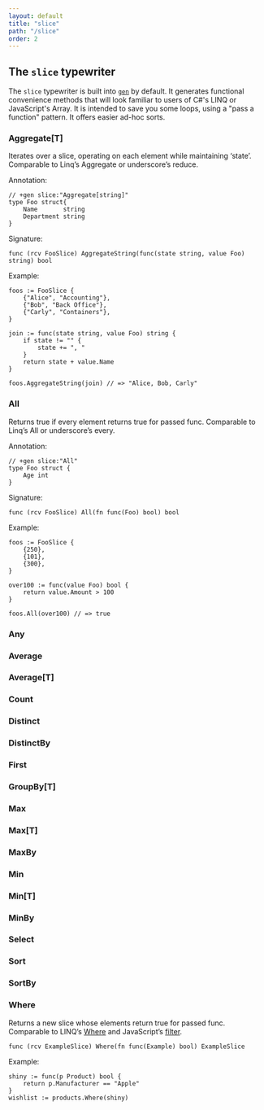 ```yaml
---
layout: default
title: "slice"
path: "/slice"
order: 2
---
```


## The `slice` typewriter

The `slice` typewriter is built into [`gen`](../) by default. It generates functional convenience methods that will look familiar to users of C#'s LINQ or JavaScript's Array. It is intended to save you some loops, using a "pass a function" pattern. It offers easier ad-hoc sorts.

### Aggregate[T]

Iterates over a slice, operating on each element while maintaining ‘state’. Comparable to Linq’s Aggregate or underscore’s reduce.

Annotation:

	// +gen slice:"Aggregate[string]"
	type Foo struct{
		Name 	   string
		Department string
	}

Signature:

	func (rcv FooSlice) AggregateString(func(state string, value Foo) string) bool

Example:

	foos := FooSlice {
		{"Alice", "Accounting"},
		{"Bob", "Back Office"},
		{"Carly", "Containers"},
	}

	join := func(state string, value Foo) string {
	    if state != "" {
	        state += ", "
	    }
	    return state + value.Name
	}

	foos.AggregateString(join) // => "Alice, Bob, Carly"

### All

Returns true if every element returns true for passed func. Comparable to Linq’s All or underscore’s every.

Annotation:

	// +gen slice:"All"
	type Foo struct {
		Age int
	}

Signature:

	func (rcv FooSlice) All(fn func(Foo) bool) bool

Example:

	foos := FooSlice {
		{250},
		{101},
		{300},
	}

	over100 := func(value Foo) bool {
	    return value.Amount > 100
	}

	foos.All(over100) // => true

### Any

### Average

### Average[T]

### Count

### Distinct

### DistinctBy

### First

### GroupBy[T]

### Max

### Max[T]

### MaxBy

### Min

### Min[T]

### MinBy

### Select

### Sort

### SortBy

### Where

Returns a new slice whose elements return true for passed func. Comparable to LINQ’s [Where](http://msdn.microsoft.com/en-us/library/bb534803(v=vs.110).aspx) and JavaScript’s [filter](https://developer.mozilla.org/en-US/docs/Web/JavaScript/Reference/Global_Objects/Array/filter).

	func (rcv ExampleSlice) Where(fn func(Example) bool) ExampleSlice

Example:

	shiny := func(p Product) bool {
		return p.Manufacturer == "Apple"
	}
	wishlist := products.Where(shiny)
